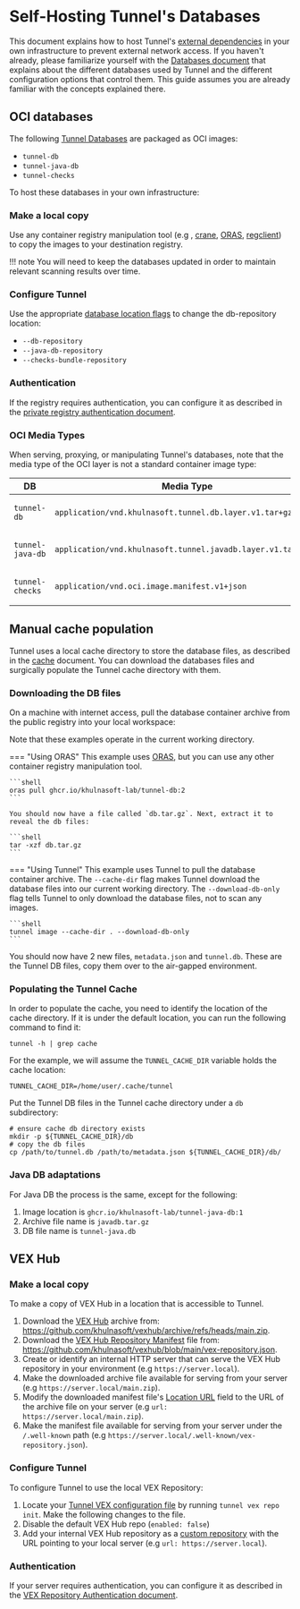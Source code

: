 # Self-Hosting Tunnel's Databases

This document explains how to host Tunnel's [external dependencies](./air-gap.md) in your own infrastructure to prevent external network access. If you haven't already, please familiarize yourself with the [Databases document](../configuration/db.md) that explains about the different databases used by Tunnel and the different configuration options that control them. This guide assumes you are already familiar with the concepts explained there.

## OCI databases

The following [Tunnel Databases](../configuration/db.md) are packaged as OCI images:

- `tunnel-db`
- `tunnel-java-db`
- `tunnel-checks`

To host these databases in your own infrastructure:

### Make a local copy

Use any container registry manipulation tool (e.g , [crane](https://github.com/google/go-containerregistry/blob/main/cmd/crane/doc/crane.md), [ORAS](https://oras.land), [regclient](https://github.com/regclient/regclient/tree/main)) to copy the images to your destination registry.

!!! note
    You will need to keep the databases updated in order to maintain relevant scanning results over time.

### Configure Tunnel

Use the appropriate [database location flags](../configuration/db.md#database-locations) to change the db-repository location:

- `--db-repository`
- `--java-db-repository`
- `--checks-bundle-repository`

### Authentication

If the registry requires authentication, you can configure it as described in the [private registry authentication document](../advanced/private-registries/index.md).

### OCI Media Types

When serving, proxying, or manipulating Tunnel's databases, note that the media type of the OCI layer is not a standard container image type:

DB | Media Type | Reference
--- | --- | ---
`tunnel-db` | `application/vnd.khulnasoft.tunnel.db.layer.v1.tar+gzip` | <https://github.com/khulnasoft-lab/tunnel-db/pkgs/container/tunnel-db>
`tunnel-java-db` | `application/vnd.khulnasoft.tunnel.javadb.layer.v1.tar+gzip` | https://github.com/khulnasoft-lab/tunnel-java-db/pkgs/container/tunnel-java-db
`tunnel-checks` | `application/vnd.oci.image.manifest.v1+json` | https://github.com/khulnasoft/tunnel-checks/pkgs/container/tunnel-checks

## Manual cache population

Tunnel uses a local cache directory to store the database files, as described in the [cache](../configuration/cache.md) document.
You can download the databases files and surgically populate the Tunnel cache directory with them.

### Downloading the DB files

On a machine with internet access, pull the database container archive from the public registry into your local workspace:

Note that these examples operate in the current working directory.

=== "Using ORAS"
    This example uses [ORAS](https://oras.land), but you can use any other container registry manipulation tool.

    ```shell
    oras pull ghcr.io/khulnasoft-lab/tunnel-db:2
    ```
    
    You should now have a file called `db.tar.gz`. Next, extract it to reveal the db files:
    
    ```shell
    tar -xzf db.tar.gz
    ```
    

=== "Using Tunnel"
    This example uses Tunnel to pull the database container archive. The `--cache-dir` flag makes Tunnel download the database files into our current working directory. The `--download-db-only` flag tells Tunnel to only download the database files, not to scan any images.
    
    ```shell
    tunnel image --cache-dir . --download-db-only
    ```

You should now have 2 new files, `metadata.json` and `tunnel.db`. These are the Tunnel DB files, copy them over to the air-gapped environment.

### Populating the Tunnel Cache

In order to populate the cache, you need to identify the location of the cache directory. If it is under the default location, you can run the following command to find it:

```shell
tunnel -h | grep cache
```

For the example, we will assume the `TUNNEL_CACHE_DIR` variable holds the cache location:

```shell
TUNNEL_CACHE_DIR=/home/user/.cache/tunnel
```

Put the Tunnel DB files in the Tunnel cache directory under a `db` subdirectory:

```shell
# ensure cache db directory exists
mkdir -p ${TUNNEL_CACHE_DIR}/db
# copy the db files
cp /path/to/tunnel.db /path/to/metadata.json ${TUNNEL_CACHE_DIR}/db/
```

### Java DB adaptations

For Java DB the process is the same, except for the following:

1. Image location is `ghcr.io/khulnasoft-lab/tunnel-java-db:1`
2. Archive file name is `javadb.tar.gz`
3. DB file name is `tunnel-java.db`

## VEX Hub

### Make a local copy

To make a copy of VEX Hub in a location that is accessible to Tunnel.

1. Download the [VEX Hub](https://github.com/khulnasoft/vexhub) archive from: <https://github.com/khulnasoft/vexhub/archive/refs/heads/main.zip>.
1. Download the [VEX Hub Repository Manifest](https://github.com/khulnasoft/vex-repo-spec#2-repository-manifest) file from: <https://github.com/khulnasoft/vexhub/blob/main/vex-repository.json>.
1. Create or identify an internal HTTP server that can serve the VEX Hub repository in your environment (e.g `https://server.local`).
1. Make the downloaded archive file available for serving from your server (e.g `https://server.local/main.zip`).
1. Modify the downloaded manifest file's [Location URL](https://github.com/khulnasoft/vex-repo-spec?tab=readme-ov-file#locations-subfields) field to the URL of the archive file on your server (e.g `url: https://server.local/main.zip`).
1. Make the manifest file available for serving from your server under the `/.well-known` path  (e.g `https://server.local/.well-known/vex-repository.json`).

### Configure Tunnel

To configure Tunnel to use the local VEX Repository:

1. Locate your [Tunnel VEX configuration file](../supply-chain/vex/repo.md#configuration-file) by running `tunnel vex repo init`. Make the following changes to the file.
1. Disable the default VEX Hub repo (`enabled: false`)
1. Add your internal VEX Hub repository as a [custom repository](../supply-chain/vex/repo.md#custom-repositories) with the URL pointing to your local server (e.g `url: https://server.local`).

### Authentication

If your server requires authentication, you can configure it as described in the [VEX Repository Authentication document](../supply-chain/vex/repo.md#authentication).
